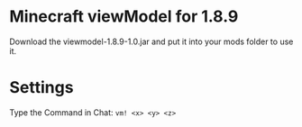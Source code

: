 # Minecraft viewModel for 1.8.9

Download the viewmodel-1.8.9-1.0.jar and put it into your mods folder to use it.

# Settings

Type the Command in Chat: ```vm! <x> <y> <z>```
